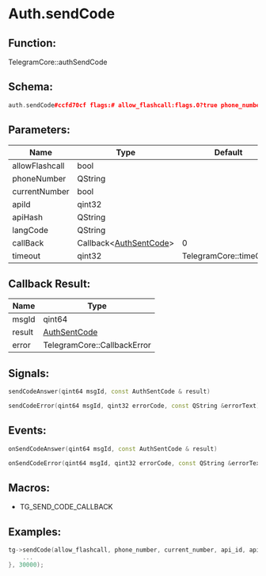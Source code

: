 # Auth.sendCode

## Function:

TelegramCore::authSendCode

## Schema:

```c++
auth.sendCode#ccfd70cf flags:# allow_flashcall:flags.0?true phone_number:string current_number:flags.0?Bool api_id:int api_hash:string lang_code:string = auth.SentCode;
```
## Parameters:

|Name|Type|Default|
|----|----|-------|
|allowFlashcall|bool||
|phoneNumber|QString||
|currentNumber|bool||
|apiId|qint32||
|apiHash|QString||
|langCode|QString||
|callBack|Callback&lt;[AuthSentCode](../../types/authsentcode.md)&gt;|0|
|timeout|qint32|TelegramCore::timeOut()|

## Callback Result:

|Name|Type|
|----|----|
|msgId|qint64|
|result|[AuthSentCode](../../types/authsentcode.md)|
|error|TelegramCore::CallbackError|

## Signals:

```c++
sendCodeAnswer(qint64 msgId, const AuthSentCode & result)
```
```c++
sendCodeError(qint64 msgId, qint32 errorCode, const QString &errorText)
```

## Events:

```c++
onSendCodeAnswer(qint64 msgId, const AuthSentCode & result)
```
```c++
onSendCodeError(qint64 msgId, qint32 errorCode, const QString &errorText)
```

## Macros:

* TG_SEND_CODE_CALLBACK

## Examples:

```c++
tg->sendCode(allow_flashcall, phone_number, current_number, api_id, api_hash, lang_code, [=](TG_SEND_CODE_CALLBACK){
    ...
}, 30000);
```
